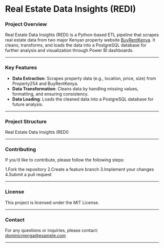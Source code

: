 # **Real Estate Data Insights (REDI)**

### **Project Overview**
Real Estate Data Insights (REDI) is a Python-based ETL pipeline that scrapes real estate data from two major Kenyan property website [BuyRentKenya](http://buyrentkenya.com). It cleans, transforms, and loads the data into a PostgreSQL database for further analysis and visualization through Power BI dashboards.

---

### **Key Features**
- **Data Extraction**: Scrapes property data (e.g., location, price, size) from Property254 and BuyRentKenya.
- **Data Transformation**: Cleans data by handling missing values, formatting, and ensuring consistency.
- **Data Loading**: Loads the cleaned data into a PostgreSQL database for future analysis.

---
### **Project Structure**
Real Estate Data Insights (REDI)

---
### Contributing
If you’d like to contribute, please follow the following steps:

1.Fork the repository
2.Create a feature branch
3.Implement your changes
4.Submit a pull request

---
### License
This project is licensed under the MIT License.

---
### Contact
For any questions or inquiries, please contact: dominicnjenga@example.com

---
